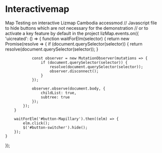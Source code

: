 # Interactivemap
Map Testing on interactive Lizmap Cambodia accessmod
// Javascript file to hide buttons which are not necessary for the demonstration
// or to activate a key feature by default in the project
lizMap.events.on({
    'uicreated': () => {
        function waitForElm(selector) {
            return new Promise(resolve => {
                if (document.querySelector(selector)) {
                    return resolve(document.querySelector(selector));
                }

                const observer = new MutationObserver(mutations => {
                    if (document.querySelector(selector)) {
                        resolve(document.querySelector(selector));
                        observer.disconnect();
                    }
                });

                observer.observe(document.body, {
                    childList: true,
                    subtree: true
                });
            });
        }

        waitForElm('#button-Mapillary').then((elm) => {
            elm.click();
            $('#button-switcher').hide();
        });
    }
});
